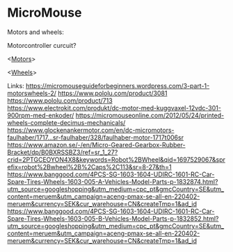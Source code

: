 # MicroMouse

Motors and wheels:

Motorcontroller curcuit?

<[Motors]>

<[Wheels]>

[Motors]: ttps://www.electrokit.com/produkt/dc-motor-med-kuggvaxel-12vdc-301-900rpm-med-enkoder
[Wheels]: ttps://www.banggood.com/4PCS-SG-1603-1604-UDIRC-1601-RC-Car-Spare-Tires-Wheels-1603-005-B-Vehicles-Model-Parts-p-1832852.html?utm_source=googleshopping&utm_medium=cpc_organic&gmcCountry=SE&utm_content=minha&utm_campaign=aceng-pmax-se-en-pc&currency=SEK&cur_warehouse=CN&createTmp=1&utm_source=googleshopping&utm_medium=cpc_pt&utm_content=meruem&utm_campaign=aceng-pmax-se-all-en-220402-meruem&ad_id=&gclid=Cj0KCQjw4bipBhCyARIsAFsieCzhoUDw4CZ-vSHbWPWbA6zzIRrXuiuE_EPyn2XLgKM-56ahdmfMtzMaAotqEALw_wc

Links:
<https://micromouseguideforbeginners.wordpress.com/3-part-1-motorswheels-2/>
<https://www.pololu.com/product/3081>
<https://www.pololu.com/product/713>
<https://www.electrokit.com/produkt/dc-motor-med-kuggvaxel-12vdc-301-900rpm-med-enkoder/>
<https://micromouseonline.com/2012/05/24/printed-wheels-complete-decimus-mechanicals/>
<https://www.glockenankermotor.com/en/dc-micromotors-faulhaber/1717...sr-faulhaber/328/faulhaber-motor-1717t006sr>
<https://www.amazon.se/-/en/Micro-Geared-Gearbox-Rubber-Bracket/dp/B0BXRSSBZ3/ref=sr_1_27?crid=2PTGCEOYON4X8&keywords=Robot%2BWheel&qid=1697529067&sprefix=robot%2Bwheel%2B%2Caps%2C113&sr=8-27&th=1>
<https://www.banggood.com/4PCS-SG-1603-1604-UDIRC-1601-RC-Car-Spare-Tires-Wheels-1603-005-A-Vehicles-Model-Parts-p-1832874.html?utm_source=googleshopping&utm_medium=cpc_pt&gmcCountry=SE&utm_content=meruem&utm_campaign=aceng-pmax-se-all-en-220402-meruem&currency=SEK&cur_warehouse=CN&createTmp=1&ad_id>
<https://www.banggood.com/4PCS-SG-1603-1604-UDIRC-1601-RC-Car-Spare-Tires-Wheels-1603-005-B-Vehicles-Model-Parts-p-1832852.html?utm_source=googleshopping&utm_medium=cpc_pt&gmcCountry=SE&utm_content=meruem&utm_campaign=aceng-pmax-se-all-en-220402-meruem&currency=SEK&cur_warehouse=CN&createTmp=1&ad_id>
